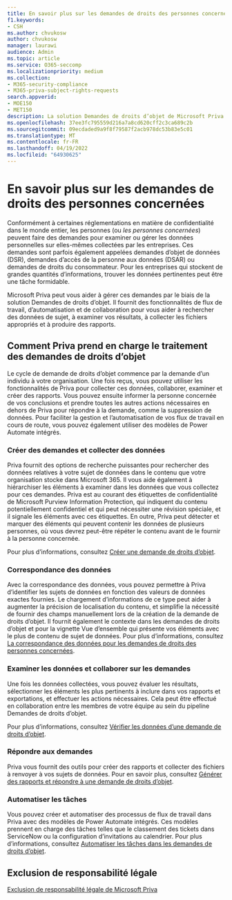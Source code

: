 ```yaml
---
title: En savoir plus sur les demandes de droits des personnes concernées
f1.keywords:
- CSH
ms.author: chvukosw
author: chvukosw
manager: laurawi
audience: Admin
ms.topic: article
ms.service: O365-seccomp
ms.localizationpriority: medium
ms.collection:
- M365-security-compliance
- M365-priva-subject-rights-requests
search.appverid:
- MOE150
- MET150
description: La solution Demandes de droits d’objet de Microsoft Priva vous aide à trouver des données personnelles et à collaborer sur la révision du contenu et la création de rapports.
ms.openlocfilehash: 37ee3fc795559d216a7a8cd620cff2c3ca689c2b
ms.sourcegitcommit: 09ecdaded9a9f8f79587f2acb978dc53b83e5c01
ms.translationtype: MT
ms.contentlocale: fr-FR
ms.lasthandoff: 04/19/2022
ms.locfileid: "64930625"
---
```

# <a name="learn-about-priva-subject-rights-requests"></a>En savoir plus sur les demandes de droits des personnes concernées

Conformément à certaines réglementations en matière de confidentialité dans le monde entier, les personnes (ou *les personnes concernées*) peuvent faire des demandes pour examiner ou gérer les données personnelles sur elles-mêmes collectées par les entreprises. Ces demandes sont parfois également appelées demandes d’objet de données (DSR), demandes d’accès de la personne aux données (DSAR) ou demandes de droits du consommateur. Pour les entreprises qui stockent de grandes quantités d’informations, trouver les données pertinentes peut être une tâche formidable.

Microsoft Priva peut vous aider à gérer ces demandes par le biais de la solution Demandes de droits d’objet. Il fournit des fonctionnalités de flux de travail, d’automatisation et de collaboration pour vous aider à rechercher des données de sujet, à examiner vos résultats, à collecter les fichiers appropriés et à produire des rapports.

## <a name="how-priva-supports-subject-rights-request-fulfillment"></a>Comment Priva prend en charge le traitement des demandes de droits d’objet

Le cycle de demande de droits d’objet commence par la demande d’un individu à votre organisation. Une fois reçus, vous pouvez utiliser les fonctionnalités de Priva pour collecter ces données, collaborer, examiner et créer des rapports. Vous pouvez ensuite informer la personne concernée de vos conclusions et prendre toutes les autres actions nécessaires en dehors de Priva pour répondre à la demande, comme la suppression de données. Pour faciliter la gestion et l’automatisation de vos flux de travail en cours de route, vous pouvez également utiliser des modèles de Power Automate intégrés.

### <a name="create-requests-and-collect-data"></a>Créer des demandes et collecter des données

Priva fournit des options de recherche puissantes pour rechercher des données relatives à votre sujet de données dans le contenu que votre organisation stocke dans Microsoft 365. Il vous aide également à hiérarchiser les éléments à examiner dans les données que vous collectez pour ces demandes. Priva est au courant des étiquettes de confidentialité de Microsoft Purview Information Protection, qui indiquent du contenu potentiellement confidentiel et qui peut nécessiter une révision spéciale, et il signale les éléments avec ces étiquettes. En outre, Priva peut détecter et marquer des éléments qui peuvent contenir les données de plusieurs personnes, où vous devrez peut-être répéter le contenu avant de le fournir à la personne concernée.

Pour plus d’informations, consultez [Créer une demande de droits d’objet](subject-rights-requests-create.md).

### <a name="data-matching"></a>Correspondance des données

Avec la correspondance des données, vous pouvez permettre à Priva d’identifier les sujets de données en fonction des valeurs de données exactes fournies. Le chargement d’informations de ce type peut aider à augmenter la précision de localisation du contenu, et simplifie la nécessité de fournir des champs manuellement lors de la création de la demande de droits d’objet. Il fournit également le contexte dans les demandes de droits d’objet et pour la vignette Vue d’ensemble qui présente vos éléments avec le plus de contenu de sujet de données. Pour plus d’informations, consultez [La correspondance des données pour les demandes de droits des personnes concernées](subject-rights-requests-data-match.md).

### <a name="review-data-and-collaborate-on-requests"></a>Examiner les données et collaborer sur les demandes

Une fois les données collectées, vous pouvez évaluer les résultats, sélectionner les éléments les plus pertinents à inclure dans vos rapports et exportations, et effectuer les actions nécessaires. Cela peut être effectué en collaboration entre les membres de votre équipe au sein du pipeline Demandes de droits d’objet.

Pour plus d’informations, consultez [Vérifier les données d’une demande de droits d’objet](subject-rights-requests-data-review.md).

### <a name="fulfill-requests"></a>Répondre aux demandes

Priva vous fournit des outils pour créer des rapports et collecter des fichiers à renvoyer à vos sujets de données. Pour en savoir plus, consultez [Générer des rapports et répondre à une demande de droits d’objet](subject-rights-requests-reports.md).

### <a name="automate-tasks"></a>Automatiser les tâches

Vous pouvez créer et automatiser des processus de flux de travail dans Priva avec des modèles de Power Automate intégrés. Ces modèles prennent en charge des tâches telles que le classement des tickets dans ServiceNow ou la configuration d’invitations au calendrier. Pour plus d’informations, consultez [Automatiser les tâches dans les demandes de droits d’objet](subject-rights-requests-automate.md).

## <a name="legal-disclaimer"></a>Exclusion de responsabilité légale

[Exclusion de responsabilité légale de Microsoft Priva](priva-disclaimer.md)
